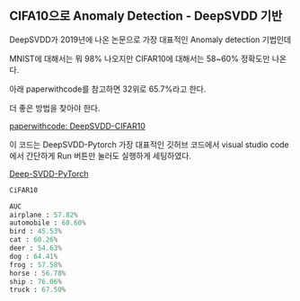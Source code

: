 ## CIFA10으로 Anomaly Detection - DeepSVDD 기반 


DeepSVDD가 2019년에 나온 논문으로 가장 대표적인 Anomaly detection 기법인데 

MNIST에 대해서는 뭐 98% 나오지만 CIFAR10에 대해서는 58~60% 정확도만 나온다. 

아래 paperwithcode를 참고하면 32위로 65.7%라고 한다. 

더 좋은 방법을 찾아야 한다. 

[paperwithcode: DeepSVDD-CIFAR10](https://paperswithcode.com/sota/anomaly-detection-on-one-class-cifar-10)


이 코드는 DeepSVDD-Pytorch 가장 대표적인 깃허브 코드에서 
visual studio code에서 간단하게 Run 버튼만 눌러도 실행하게 세팅하였다.

[Deep-SVDD-PyTorch](https://github.com/lukasruff/Deep-SVDD-PyTorch)


```python
CiFAR10

AUC
airplane : 57.82%
automobile : 60.60%
bird : 45.53% 
cat : 60.26%
deer : 54.63%
dog : 64.41%
frog : 57.58%
horse : 56.78%
ship : 76.06%
truck : 67.50%

```